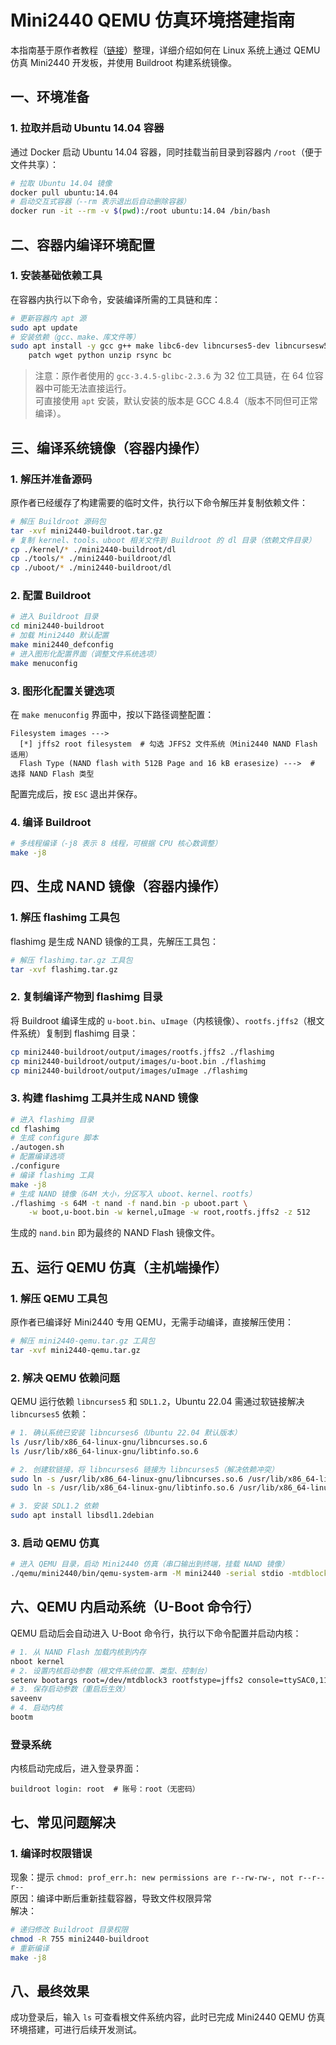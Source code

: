 # Mini2440 QEMU 仿真环境搭建指南

本指南基于原作者教程（[链接](https://blog.csdn.net/zhuwade/article/details/127701861)）整理，详细介绍如何在 Linux 系统上通过 QEMU 仿真 Mini2440 开发板，并使用 Buildroot 构建系统镜像。


## 一、环境准备

### 1. 拉取并启动 Ubuntu 14.04 容器
通过 Docker 启动 Ubuntu 14.04 容器，同时挂载当前目录到容器内 `/root`（便于文件共享）：
```bash
# 拉取 Ubuntu 14.04 镜像
docker pull ubuntu:14.04
# 启动交互式容器（--rm 表示退出后自动删除容器）
docker run -it --rm -v $(pwd):/root ubuntu:14.04 /bin/bash
```


## 二、容器内编译环境配置

### 1. 安装基础依赖工具
在容器内执行以下命令，安装编译所需的工具链和库：
```bash
# 更新容器内 apt 源
sudo apt update
# 安装依赖（gcc、make、库文件等）
sudo apt install -y gcc g++ make libc6-dev libncurses5-dev libncursesw5-dev \
    patch wget python unzip rsync bc
```

> 注意：原作者使用的 `gcc-3.4.5-glibc-2.3.6` 为 32 位工具链，在 64 位容器中可能无法直接运行。  
> 可直接使用 `apt` 安装，默认安装的版本是 GCC 4.8.4（版本不同但可正常编译）。


## 三、编译系统镜像（容器内操作）

### 1. 解压并准备源码
原作者已经缓存了构建需要的临时文件，执行以下命令解压并复制依赖文件：
```bash
# 解压 Buildroot 源码包
tar -xvf mini2440-buildroot.tar.gz
# 复制 kernel、tools、uboot 相关文件到 Buildroot 的 dl 目录（依赖文件目录）
cp ./kernel/* ./mini2440-buildroot/dl
cp ./tools/* ./mini2440-buildroot/dl
cp ./uboot/* ./mini2440-buildroot/dl
```

### 2. 配置 Buildroot
```bash
# 进入 Buildroot 目录
cd mini2440-buildroot
# 加载 Mini2440 默认配置
make mini2440_defconfig
# 进入图形化配置界面（调整文件系统选项）
make menuconfig
```

### 3. 图形化配置关键选项
在 `make menuconfig` 界面中，按以下路径调整配置：
```
Filesystem images --->
  [*] jffs2 root filesystem  # 勾选 JFFS2 文件系统（Mini2440 NAND Flash 适用）
  Flash Type (NAND flash with 512B Page and 16 kB erasesize) --->  # 选择 NAND Flash 类型
```
配置完成后，按 `ESC` 退出并保存。

### 4. 编译 Buildroot
```bash
# 多线程编译（-j8 表示 8 线程，可根据 CPU 核心数调整）
make -j8
```


## 四、生成 NAND 镜像（容器内操作）

### 1. 解压 flashimg 工具包
flashimg 是生成 NAND 镜像的工具，先解压工具包：
```bash
# 解压 flashimg.tar.gz 工具包
tar -xvf flashimg.tar.gz
```

### 2. 复制编译产物到 flashimg 目录
将 Buildroot 编译生成的 `u-boot.bin`、`uImage`（内核镜像）、`rootfs.jffs2`（根文件系统）复制到 flashimg 目录：
```bash
cp mini2440-buildroot/output/images/rootfs.jffs2 ./flashimg
cp mini2440-buildroot/output/images/u-boot.bin ./flashimg
cp mini2440-buildroot/output/images/uImage ./flashimg
```

### 3. 构建 flashimg 工具并生成 NAND 镜像
```bash
# 进入 flashimg 目录
cd flashimg
# 生成 configure 脚本
./autogen.sh
# 配置编译选项
./configure
# 编译 flashimg 工具
make -j8
# 生成 NAND 镜像（64M 大小，分区写入 uboot、kernel、rootfs）
./flashimg -s 64M -t nand -f nand.bin -p uboot.part \
    -w boot,u-boot.bin -w kernel,uImage -w root,rootfs.jffs2 -z 512
```
生成的 `nand.bin` 即为最终的 NAND Flash 镜像文件。


## 五、运行 QEMU 仿真（主机端操作）

### 1. 解压 QEMU 工具包
原作者已编译好 Mini2440 专用 QEMU，无需手动编译，直接解压使用：
```bash
# 解压 mini2440-qemu.tar.gz 工具包
tar -xvf mini2440-qemu.tar.gz
```

### 2. 解决 QEMU 依赖问题
QEMU 运行依赖 `libncurses5` 和 `SDL1.2`，Ubuntu 22.04 需通过软链接解决 `libncurses5` 依赖：
```bash
# 1. 确认系统已安装 libncurses6（Ubuntu 22.04 默认版本）
ls /usr/lib/x86_64-linux-gnu/libncurses.so.6
ls /usr/lib/x86_64-linux-gnu/libtinfo.so.6

# 2. 创建软链接，将 libncurses6 链接为 libncurses5（解决依赖冲突）
sudo ln -s /usr/lib/x86_64-linux-gnu/libncurses.so.6 /usr/lib/x86_64-linux-gnu/libncurses.so.5
sudo ln -s /usr/lib/x86_64-linux-gnu/libtinfo.so.6 /usr/lib/x86_64-linux-gnu/libtinfo.so.5

# 3. 安装 SDL1.2 依赖
sudo apt install libsdl1.2debian
```

### 3. 启动 QEMU 仿真
```bash
# 进入 QEMU 目录，启动 Mini2440 仿真（串口输出到终端，挂载 NAND 镜像）
./qemu/mini2440/bin/qemu-system-arm -M mini2440 -serial stdio -mtdblock flashimg/nand.bin -usbdevice mouse
```


## 六、QEMU 内启动系统（U-Boot 命令行）

QEMU 启动后会自动进入 U-Boot 命令行，执行以下命令配置并启动内核：
```bash
# 1. 从 NAND Flash 加载内核到内存
nboot kernel
# 2. 设置内核启动参数（根文件系统位置、类型、控制台）
setenv bootargs root=/dev/mtdblock3 rootfstype=jffs2 console=ttySAC0,115200
# 3. 保存启动参数（重启后生效）
saveenv
# 4. 启动内核
bootm
```

### 登录系统
内核启动完成后，进入登录界面：
```
buildroot login: root  # 账号：root（无密码）
```


## 七、常见问题解决

### 1. 编译时权限错误
现象：提示 `chmod: prof_err.h: new permissions are r--rw-rw-, not r--r--r--`  
原因：编译中断后重新挂载容器，导致文件权限异常  
解决：
```bash
# 递归修改 Buildroot 目录权限
chmod -R 755 mini2440-buildroot
# 重新编译
make -j8
```


## 八、最终效果
成功登录后，输入 `ls` 可查看根文件系统内容，此时已完成 Mini2440 QEMU 仿真环境搭建，可进行后续开发测试。
